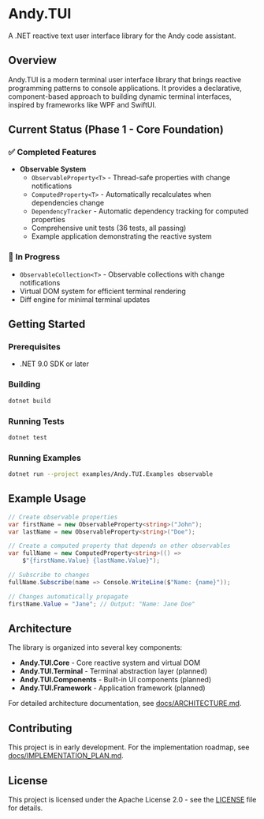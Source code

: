 # Andy.TUI

A .NET reactive text user interface library for the Andy code assistant.

## Overview

Andy.TUI is a modern terminal user interface library that brings reactive programming patterns to console applications. It provides a declarative, component-based approach to building dynamic terminal interfaces, inspired by frameworks like WPF and SwiftUI.

## Current Status (Phase 1 - Core Foundation)

### ✅ Completed Features

- **Observable System**
  - `ObservableProperty<T>` - Thread-safe properties with change notifications
  - `ComputedProperty<T>` - Automatically recalculates when dependencies change
  - `DependencyTracker` - Automatic dependency tracking for computed properties
  - Comprehensive unit tests (36 tests, all passing)
  - Example application demonstrating the reactive system

### 🚧 In Progress

- `ObservableCollection<T>` - Observable collections with change notifications
- Virtual DOM system for efficient terminal rendering
- Diff engine for minimal terminal updates

## Getting Started

### Prerequisites

- .NET 9.0 SDK or later

### Building

```bash
dotnet build
```

### Running Tests

```bash
dotnet test
```

### Running Examples

```bash
dotnet run --project examples/Andy.TUI.Examples observable
```

## Example Usage

```csharp
// Create observable properties
var firstName = new ObservableProperty<string>("John");
var lastName = new ObservableProperty<string>("Doe");

// Create a computed property that depends on other observables
var fullName = new ComputedProperty<string>(() => 
    $"{firstName.Value} {lastName.Value}");

// Subscribe to changes
fullName.Subscribe(name => Console.WriteLine($"Name: {name}"));

// Changes automatically propagate
firstName.Value = "Jane"; // Output: "Name: Jane Doe"
```

## Architecture

The library is organized into several key components:

- **Andy.TUI.Core** - Core reactive system and virtual DOM
- **Andy.TUI.Terminal** - Terminal abstraction layer (planned)
- **Andy.TUI.Components** - Built-in UI components (planned)
- **Andy.TUI.Framework** - Application framework (planned)

For detailed architecture documentation, see [docs/ARCHITECTURE.md](docs/ARCHITECTURE.md).

## Contributing

This project is in early development. For the implementation roadmap, see [docs/IMPLEMENTATION_PLAN.md](docs/IMPLEMENTATION_PLAN.md).

## License

This project is licensed under the Apache License 2.0 - see the [LICENSE](LICENSE) file for details.
